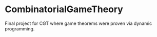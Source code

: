 # CombinatorialGameTheory
Final project for CGT where game theorems were proven via dynamic programming.
